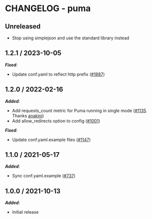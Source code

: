 # CHANGELOG - puma

## Unreleased

* Stop using simplejson and use the standard library instead

## 1.2.1 / 2023-10-05

***Fixed***:

* Update conf.yaml to reflect http prefix ([#1887](https://github.com/DataDog/integrations-extras/pull/1887))

## 1.2.0 / 2022-02-16

***Added***:

* Add requests_count metric for Puma running in single mode ([#1135](https://github.com/DataDog/integrations-extras/pull/1135). Thanks [anakinj](https://github.com/anakinj))
* Add allow_redirects option to config ([#1001](https://github.com/DataDog/integrations-extras/pull/1001))

***Fixed***:

* Update conf.yaml.example files ([#1147](https://github.com/DataDog/integrations-extras/pull/1147))

## 1.1.0 / 2021-05-17

***Added***:

* Sync conf.yaml.example ([#737](https://github.com/DataDog/integrations-extras/pull/737))

## 1.0.0 / 2021-10-13

***Added***:

* Initial release
